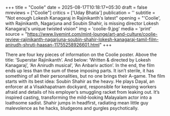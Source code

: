 +++
title = "Coolie"
date = 2025-08-17T10:18:17+05:30
draft = false
mreviews = ["Coolie"]
critics = ['Uday Bhatia']
publication = ''
subtitle = "Not enough Lokesh Kanagaraj in Rajinikanth's latest"
opening = "'Coolie', with Rajinikanth, Nagarjuna and Soubin Shahir, is missing director Lokesh Kanagaraj's unique twisted vision"
img = 'coolie-9.jpg'
media = 'print'
source = "https://www.livemint.com/mint-lounge/art-and-culture/coolie-review-rajinikanth-nagarjuna-soubin-shahir-lokesh-kanagaraj-tamil-film-anirudh-shruti-haasan-11755258926601.html"
+++

There are four key pieces of information on the Coolie poster. Above the title: ‘Superstar Rajinikanth’. And below: ‘Written & directed by Lokesh Kanagaraj’, ‘An Anirudh musical’, ‘An Anbariv action’. In the end, the film ends up less than the sum of these imposing parts. It isn’t sterile, it has something of all their personalities, but no one brings their A-game. The film starts with its best idea: Soubin Shahir as the heavy. He plays Dayal, an enforcer at a Visakhapatnam dockyard, responsible for keeping workers afraid and details of his employer’s smuggling racket from leaking out. It’s inspired casting, transforming the mild-looking Malayalam actor into a loathsome sadist. Shahir jumps in headfirst, radiating mean little guy malevolence as he hacks, bludgeons and gurgles psychotically.
